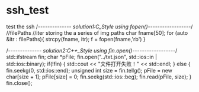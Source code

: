 # ssh_test
test the ssh
/*-------------- solution1:C_Style using fopen()------------------*/
//filePaths //iter storing the a series of img paths
char fname[50];
for (auto &itr : filePaths){
	strcpy(fname, itr);
	f = fopen(fname,'rb')
}

/*-------------- solution2:C++_Style using fin.open()------------------*/
std::ifstream fin;
char *pFile;
fin.open("../txt.json", std::ios::in | std::ios::binary);
if(!fin)
{
std::cout << "文件打开失败！" << std::endl;
}
else
{
fin.seekg(0, std::ios::end);
unsigned int size = fin.tellg();
pFile = new char[size + 1];
pFile[size] = 0;
fin.seekg(std::ios::beg);
fin.read(pFile, size);
}
fin.close();
